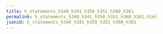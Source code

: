 ```yaml
---
title: h_statements_h340_h341_h350_h351_h360_h361
permalink: h_statements_h340_h341_h350_h351_h360_h361.html
jsonid: h_statements_h340_h341_h350_h351_h360_h361
---
```

